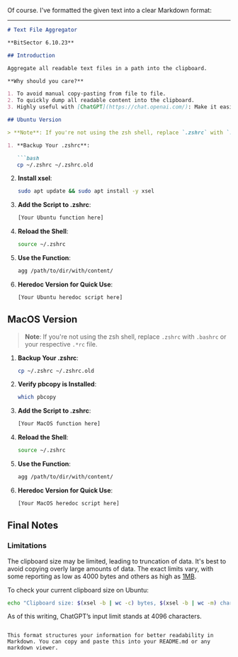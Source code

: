 Of course. I've formatted the given text into a clear Markdown format:

---

```markdown
# Text File Aggregator

**BitSector 6.10.23**

## Introduction

Aggregate all readable text files in a path into the clipboard.

**Why should you care?**

1. To avoid manual copy-pasting from file to file.
2. To quickly dump all readable content into the clipboard.
3. Highly useful with [ChatGPT](https://chat.openai.com/): Make it easier for ChatGPT to read and process contents from multiple files.

## Ubuntu Version

> **Note**: If you're not using the zsh shell, replace `.zshrc` with `.bashrc` or your relevant `.*rc` file.

1. **Backup Your .zshrc**:

   ```bash
   cp ~/.zshrc ~/.zshrc.old
   ```

2. **Install xsel**:

   ```bash
   sudo apt update && sudo apt install -y xsel
   ```

3. **Add the Script to .zshrc**:

   ```bash
   [Your Ubuntu function here]
   ```

4. **Reload the Shell**:

   ```bash
   source ~/.zshrc
   ```

5. **Use the Function**:

   ```bash
   agg /path/to/dir/with/content/
   ```

6. **Heredoc Version for Quick Use**:

   ```bash
   [Your Ubuntu heredoc script here]
   ```

## MacOS Version

> **Note**: If you're not using the zsh shell, replace `.zshrc` with `.bashrc` or your respective `.*rc` file.

1. **Backup Your .zshrc**:

   ```bash
   cp ~/.zshrc ~/.zshrc.old
   ```

2. **Verify pbcopy is Installed**:

   ```bash
   which pbcopy
   ```

3. **Add the Script to .zshrc**:

   ```bash
   [Your MacOS function here]
   ```

4. **Reload the Shell**:

   ```bash
   source ~/.zshrc
   ```

5. **Use the Function**:

   ```bash
   agg /path/to/dir/with/content/
   ```

6. **Heredoc Version for Quick Use**:

   ```bash
   [Your MacOS heredoc script here]
   ```

## Final Notes

### Limitations

The clipboard size may be limited, leading to truncation of data. It's best to avoid copying overly large amounts of data. The exact limits vary, with some reporting as low as 4000 bytes and others as high as [1MB](https://github.com/astrand/xclip/issues/43).

To check your current clipboard size on Ubuntu:

```bash
echo "Clipboard size: $(xsel -b | wc -c) bytes, $(xsel -b | wc -m) characters"
```

As of this writing, ChatGPT’s input limit stands at 4096 characters.
```

This format structures your information for better readability in Markdown. You can copy and paste this into your README.md or any markdown viewer.
